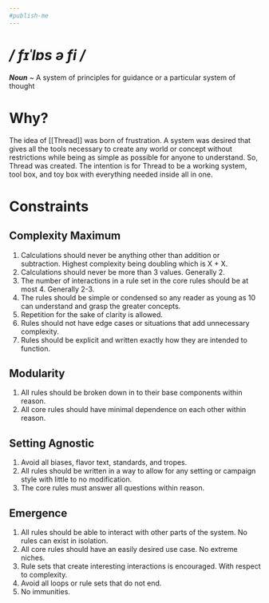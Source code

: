 ```yaml
---
#publish-me
---
```

# */ fɪˈlɒs ə fi /*
***Noun*** ~ A system of principles for guidance or a particular system of thought
# Why?
The idea of [[Thread]] was born of frustration. A system was desired that gives all the tools necessary to create any world or concept without restrictions while being as simple as possible for anyone to understand. So, Thread was created. The intention is for Thread to be a working system, tool box, and toy box with everything needed inside all in one.
# Constraints
## Complexity Maximum
1. Calculations should never be anything other than addition or subtraction. Highest complexity being doubling which is X + X.
2. Calculations should never be more than 3 values. Generally 2.
3. The number of interactions in a rule set in the core rules should be at most 4. Generally 2-3.
4. The rules should be simple or condensed so any reader as young as 10 can understand and grasp the greater concepts.
5. Repetition for the sake of clarity is allowed.
6. Rules should not have edge cases or situations that add unnecessary complexity.
7. Rules should be explicit and written exactly how they are intended to function.
## Modularity
1. All rules should be broken down in to their base components within reason.
2. All core rules should have minimal dependence on each other within reason.
## Setting Agnostic
1. Avoid all biases, flavor text, standards, and tropes.
2. All rules should be written in a way to allow for any setting or campaign style with little to no modification.
3. The core rules must answer all questions within reason.
## Emergence
1. All rules should be able to interact with other parts of the system. No rules can exist in isolation.
2. All core rules should have an easily desired use case. No extreme niches.
3. Rule sets that create interesting interactions is encouraged. With respect to complexity. 
4. Avoid all loops or rule sets that do not end.
5. No immunities.